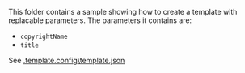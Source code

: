 This folder contains a sample showing how to create a template with replacable parameters. The parameters it contains are:

 - `copyrightName`
 - `title`

See [.template.config\template.json](template.json)

